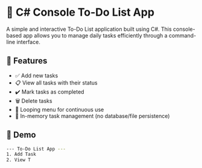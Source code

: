 # 📝 C# Console To-Do List App

A simple and interactive To-Do List application built using C#. This console-based app allows you to manage daily tasks efficiently through a command-line interface.

## 🚀 Features

- ✅ Add new tasks
- 📋 View all tasks with their status
- ✔️ Mark tasks as completed
- 🗑️ Delete tasks
- 🔁 Looping menu for continuous use
- 💾 In-memory task management (no database/file persistence)

## 📸 Demo

```bash
--- To-Do List App ---
1. Add Task
2. View T
